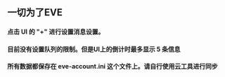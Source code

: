 ## 一切为了EVE
#### 点击 UI 的 "+" 进行设置消息设置。
#### 目前没有设置队列的限制。但是UI上的倒计时最多显示 5 条信息
#### 所有数据都保存在 eve-account.ini 这个文件上。请自行使用云工具进行同步
